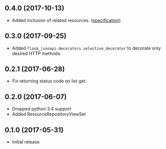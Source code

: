 0.4.0 (2017-10-13)
------------------

- Added inclusion of related resources. ([specification](http://jsonapi.org/format/#fetching-includes))


0.3.0 (2017-09-25)
------------------

- Added `flask_jsonapi.decorators.selective_decorator` to decorate only desired HTTP methods. 


0.2.1 (2017-06-28)
------------------

- Fix returning status code on list get.


0.2.0 (2017-06-07)
------------------

- Dropped python 3.4 support
- Added ResourceRepositoryViewSet


0.1.0 (2017-05-31)
------------------

- Initial release

